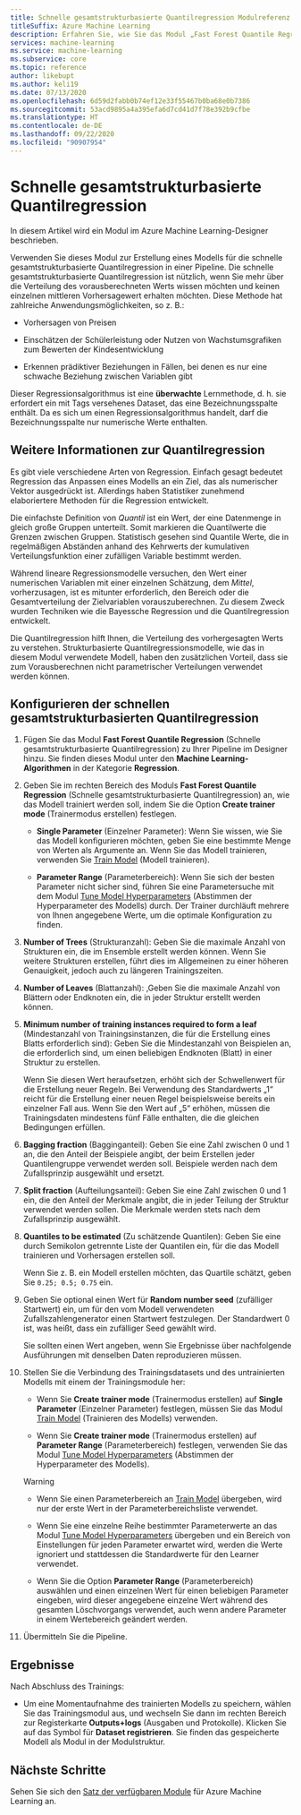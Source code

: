 ```yaml
---
title: Schnelle gesamtstrukturbasierte Quantilregression Modulreferenz
titleSuffix: Azure Machine Learning
description: Erfahren Sie, wie Sie das Modul „Fast Forest Quantile Regression“ (Schnelle gesamtstrukturbasierte Quantilregression) verwenden können, um ein Regressionsmodell zu erstellen, das Werte für eine angegebene Anzahl von Quantilen vorausberechnen kann.
services: machine-learning
ms.service: machine-learning
ms.subservice: core
ms.topic: reference
author: likebupt
ms.author: keli19
ms.date: 07/13/2020
ms.openlocfilehash: 6d59d2fabb0b74ef12e33f55467b0ba68e0b7386
ms.sourcegitcommit: 53acd9895a4a395efa6d7cd41d7f78e392b9cfbe
ms.translationtype: HT
ms.contentlocale: de-DE
ms.lasthandoff: 09/22/2020
ms.locfileid: "90907954"
---
```

# <a name="fast-forest-quantile-regression"></a>Schnelle gesamtstrukturbasierte Quantilregression

In diesem Artikel wird ein Modul im Azure Machine Learning-Designer beschrieben.

Verwenden Sie dieses Modul zur Erstellung eines Modells für die schnelle gesamtstrukturbasierte Quantilregression in einer Pipeline. Die schnelle gesamtstrukturbasierte Quantilregression ist nützlich, wenn Sie mehr über die Verteilung des vorausberechneten Werts wissen möchten und keinen einzelnen mittleren Vorhersagewert erhalten möchten. Diese Methode hat zahlreiche Anwendungsmöglichkeiten, so z. B.:  
  
- Vorhersagen von Preisen  
  
- Einschätzen der Schülerleistung oder Nutzen von Wachstumsgrafiken zum Bewerten der Kindesentwicklung  
  
- Erkennen prädiktiver Beziehungen in Fällen, bei denen es nur eine schwache Beziehung zwischen Variablen gibt  
  
Dieser Regressionsalgorithmus ist eine **überwachte** Lernmethode, d. h. sie erfordert ein mit Tags versehenes Dataset, das eine Bezeichnungsspalte enthält. Da es sich um einen Regressionsalgorithmus handelt, darf die Bezeichnungsspalte nur numerische Werte enthalten.

## <a name="more-about-quantile-regression"></a>Weitere Informationen zur Quantilregression

Es gibt viele verschiedene Arten von Regression. Einfach gesagt bedeutet Regression das Anpassen eines Modells an ein Ziel, das als numerischer Vektor ausgedrückt ist. Allerdings haben Statistiker zunehmend elaboriertere Methoden für die Regression entwickelt.

Die einfachste Definition von *Quantil* ist ein Wert, der eine Datenmenge in gleich große Gruppen unterteilt. Somit markieren die Quantilwerte die Grenzen zwischen Gruppen. Statistisch gesehen sind Quantile Werte, die in regelmäßigen Abständen anhand des Kehrwerts der kumulativen Verteilungsfunktion einer zufälligen Variable bestimmt werden.

Während lineare Regressionsmodelle versuchen, den Wert einer numerischen Variablen mit einer einzelnen Schätzung, dem *Mittel*, vorherzusagen, ist es mitunter erforderlich, den Bereich oder die Gesamtverteilung der Zielvariablen vorauszuberechnen. Zu diesem Zweck wurden Techniken wie die Bayessche Regression und die Quantilregression entwickelt.

Die Quantilregression hilft Ihnen, die Verteilung des vorhergesagten Werts zu verstehen. Strukturbasierte Quantilregressionsmodelle, wie das in diesem Modul verwendete Modell, haben den zusätzlichen Vorteil, dass sie zum Vorausberechnen nicht parametrischer Verteilungen verwendet werden können.

  
## <a name="how-to-configure-fast-forest-quantile-regression"></a>Konfigurieren der schnellen gesamtstrukturbasierten Quantilregression

1. Fügen Sie das Modul **Fast Forest Quantile Regression** (Schnelle gesamtstrukturbasierte Quantilregression) zu Ihrer Pipeline im Designer hinzu. Sie finden dieses Modul unter den **Machine Learning-Algorithmen** in der Kategorie **Regression**.

2. Geben Sie im rechten Bereich des Moduls **Fast Forest Quantile Regression** (Schnelle gesamtstrukturbasierte Quantilregression) an, wie das Modell trainiert werden soll, indem Sie die Option **Create trainer mode** (Trainermodus erstellen) festlegen.  
  
    - **Single Parameter** (Einzelner Parameter): Wenn Sie wissen, wie Sie das Modell konfigurieren möchten, geben Sie eine bestimmte Menge von Werten als Argumente an. Wenn Sie das Modell trainieren, verwenden Sie [Train Model](train-model.md) (Modell trainieren).
  
    - **Parameter Range** (Parameterbereich): Wenn Sie sich der besten Parameter nicht sicher sind, führen Sie eine Parametersuche mit dem Modul [Tune Model Hyperparameters](tune-model-hyperparameters.md) (Abstimmen der Hyperparameter des Modells) durch. Der Trainer durchläuft mehrere von Ihnen angegebene Werte, um die optimale Konfiguration zu finden.

3. **Number of Trees** (Strukturanzahl): Geben Sie die maximale Anzahl von Strukturen ein, die im Ensemble erstellt werden können. Wenn Sie weitere Strukturen erstellen, führt dies im Allgemeinen zu einer höheren Genauigkeit, jedoch auch zu längeren Trainingszeiten.  

4. **Number of Leaves** (Blattanzahl): ,Geben Sie die maximale Anzahl von Blättern oder Endknoten ein, die in jeder Struktur erstellt werden können.  

5. **Minimum number of training instances required to form a leaf** (Mindestanzahl von Trainingsinstanzen, die für die Erstellung eines Blatts erforderlich sind): Geben Sie die Mindestanzahl von Beispielen an, die erforderlich sind, um einen beliebigen Endknoten (Blatt) in einer Struktur zu erstellen.  
  
     Wenn Sie diesen Wert heraufsetzen, erhöht sich der Schwellenwert für die Erstellung neuer Regeln. Bei Verwendung des Standardwerts „1“ reicht für die Erstellung einer neuen Regel beispielsweise bereits ein einzelner Fall aus. Wenn Sie den Wert auf „5“ erhöhen, müssen die Trainingsdaten mindestens fünf Fälle enthalten, die die gleichen Bedingungen erfüllen.

6. **Bagging fraction** (Bagginganteil): Geben Sie eine Zahl zwischen 0 und 1 an, die den Anteil der Beispiele angibt, der beim Erstellen jeder Quantilengruppe verwendet werden soll. Beispiele werden nach dem Zufallsprinzip ausgewählt und ersetzt.

7. **Split fraction** (Aufteilungsanteil): Geben Sie eine Zahl zwischen 0 und 1 ein, die den Anteil der Merkmale angibt, die in jeder Teilung der Struktur verwendet werden sollen. Die Merkmale werden stets nach dem Zufallsprinzip ausgewählt.

8. **Quantiles to be estimated** (Zu schätzende Quantilen): Geben Sie eine durch Semikolon getrennte Liste der Quantilen ein, für die das Modell trainieren und Vorhersagen erstellen soll.
  
     Wenn Sie z. B. ein Modell erstellen möchten, das Quartile schätzt, geben Sie `0.25; 0.5; 0.75` ein.  

9. Geben Sie optional einen Wert für **Random number seed** (zufälliger Startwert) ein, um für den vom Modell verwendeten Zufallszahlengenerator einen Startwert festzulegen.  Der Standardwert 0 ist, was heißt, dass ein zufälliger Seed gewählt wird.
  
     Sie sollten einen Wert angeben, wenn Sie Ergebnisse über nachfolgende Ausführungen mit denselben Daten reproduzieren müssen.  

10. Stellen Sie die Verbindung des Trainingsdatasets und des untrainierten Modells mit einem der Trainingsmodule her: 

    - Wenn Sie **Create trainer mode** (Trainermodus erstellen) auf **Single Parameter** (Einzelner Parameter) festlegen, müssen Sie das Modul [Train Model](train-model.md) (Trainieren des Modells) verwenden.

    - Wenn Sie **Create trainer mode** (Trainermodus erstellen) auf **Parameter Range** (Parameterbereich) festlegen, verwenden Sie das Modul [Tune Model Hyperparameters](tune-model-hyperparameters.md) (Abstimmen der Hyperparameter des Modells).

    > [!WARNING]
    > 
    > - Wenn Sie einen Parameterbereich an [Train Model](train-model.md) übergeben, wird nur der erste Wert in der Parameterbereichsliste verwendet.
    > 
    > - Wenn Sie eine einzelne Reihe bestimmter Parameterwerte an das Modul [Tune Model Hyperparameters](tune-model-hyperparameters.md) übergeben und ein Bereich von Einstellungen für jeden Parameter erwartet wird, werden die Werte ignoriert und stattdessen die Standardwerte für den Learner verwendet.
    > 
    > - Wenn Sie die Option **Parameter Range** (Parameterbereich) auswählen und einen einzelnen Wert für einen beliebigen Parameter eingeben, wird dieser angegebene einzelne Wert während des gesamten Löschvorgangs verwendet, auch wenn andere Parameter in einem Wertebereich geändert werden.

11. Übermitteln Sie die Pipeline.

## <a name="results"></a>Ergebnisse

Nach Abschluss des Trainings:

+ Um eine Momentaufnahme des trainierten Modells zu speichern, wählen Sie das Trainingsmodul aus, und wechseln Sie dann im rechten Bereich zur Registerkarte **Outputs+logs** (Ausgaben und Protokolle). Klicken Sie auf das Symbol für **Dataset registrieren**.  Sie finden das gespeicherte Modell als Modul in der Modulstruktur.

## <a name="next-steps"></a>Nächste Schritte

Sehen Sie sich den [Satz der verfügbaren Module](module-reference.md) für Azure Machine Learning an.
